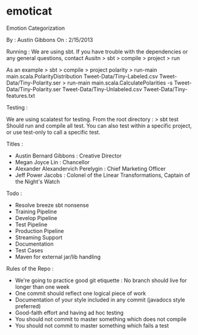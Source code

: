 emoticat
========

Emotion Categorization

By : Austin Gibbons
On : 2/15/2013

Running :
  We are using sbt. If you have trouble with the dependencies or any general questions,
  contact Ausitn
    > sbt
    > compile
    > project
    > run
    
  As an example
    > sbt
    > compile
    > project polarity
    > run-main main.scala.PolarityDistribution Tweet-Data/Tiny-Labeled.csv Tweet-Data/Tiny-Polarity.ser
    > run-main main.scala.CalculatePolarities -s Tweet-Data/Tiny-Polarity.ser Tweet-Data/Tiny-Unlabeled.csv Tweet-Data/Tiny-features.txt

Testing :
  
  We are using scalatest for testing. From the root directory :
    > sbt test
  Should run and compile all test. You can also test within a specific project, 
  or use test-only to call a specific test.

Titles :

- Austin Bernard Gibbons : Creative Director
- Megan Joyce Lin : Chancellor
- Alexander Alexandervich Perelygin : Chief Marketing Officer
- Jeff Power Jacobs : Colonel of the Linear Transformations, Captain of the Night's Watch

Todo :

  - Resolve breeze sbt nonsense
  - Training Pipeline
  - Develop Pipeline
  - Test Pipeline
  - Production Pipeline
  - Streaming Support
  - Documentation
  - Test Cases
  - Maven for external jar/lib handling

Rules of the Repo :

  - We're going to practice good git etiquette : No branch should live for longer than one week
  - One commit should reflect one logical piece of work
  - Documentation of your style included in any commit (javadocs style preferred)
  - Good-faith effort and having ad hoc testing
  - You should not commit to master something which does not compile
  - You should not commit to master something which fails a test
